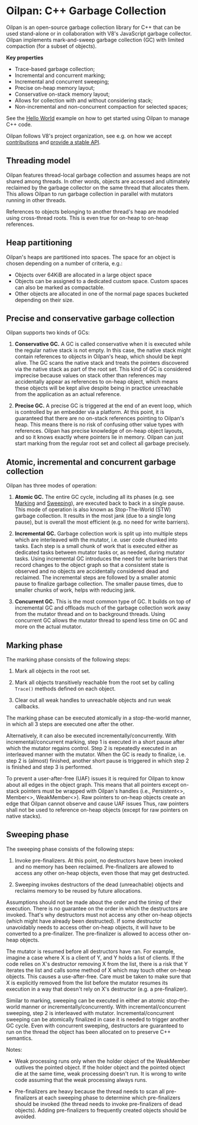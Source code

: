 # Oilpan: C++ Garbage Collection

Oilpan is an open-source garbage collection library for C++ that can be used stand-alone or in collaboration with V8's JavaScript garbage collector.
Oilpan implements mark-and-sweep garbage collection (GC) with limited compaction (for a subset of objects).

**Key properties**

- Trace-based garbage collection;
- Incremental and concurrent marking;
- Incremental and concurrent sweeping;
- Precise on-heap memory layout;
- Conservative on-stack memory layout;
- Allows for collection with and without considering stack;
- Non-incremental and non-concurrent compaction for selected spaces;

See the [Hello World](https://chromium.googlesource.com/v8/v8/+/main/samples/cppgc/hello-world.cc) example on how to get started using Oilpan to manage C++ code.

Oilpan follows V8's project organization, see e.g. on how we accept [contributions](https://v8.dev/docs/contribute) and [provide a stable API](https://v8.dev/docs/api).

## Threading model

Oilpan features thread-local garbage collection and assumes heaps are not shared among threads.
In other words, objects are accessed and ultimately reclaimed by the garbage collector on the same thread that allocates them.
This allows Oilpan to run garbage collection in parallel with mutators running in other threads.

References to objects belonging to another thread's heap are modeled using cross-thread roots.
This is even true for on-heap to on-heap references.

## Heap partitioning

Oilpan's heaps are partitioned into spaces.
The space for an object is chosen depending on a number of criteria, e.g.:

- Objects over 64KiB are allocated in a large object space
- Objects can be assigned to a dedicated custom space.
  Custom spaces can also be marked as compactable.
- Other objects are allocated in one of the normal page spaces bucketed depending on their size.

## Precise and conservative garbage collection

Oilpan supports two kinds of GCs:

1. **Conservative GC.**
   A GC is called conservative when it is executed while the regular native stack is not empty.
   In this case, the native stack might contain references to objects in Oilpan's heap, which should be kept alive.
   The GC scans the native stack and treats the pointers discovered via the native stack as part of the root set.
   This kind of GC is considered imprecise because values on stack other than references may accidentally appear as references to on-heap object, which means these objects will be kept alive despite being in practice unreachable from the application as an actual reference.

2. **Precise GC.**
   A precise GC is triggered at the end of an event loop, which is controlled by an embedder via a platform.
   At this point, it is guaranteed that there are no on-stack references pointing to Oilpan's heap.
   This means there is no risk of confusing other value types with references.
   Oilpan has precise knowledge of on-heap object layouts, and so it knows exactly where pointers lie in memory.
   Oilpan can just start marking from the regular root set and collect all garbage precisely.

## Atomic, incremental and concurrent garbage collection

Oilpan has three modes of operation:

1. **Atomic GC.**
   The entire GC cycle, including all its phases (e.g. see [Marking](#Marking-phase) and [Sweeping](#Sweeping-phase)), are executed back to back in a single pause.
   This mode of operation is also known as Stop-The-World (STW) garbage collection.
   It results in the most jank (due to a single long pause), but is overall the most efficient (e.g. no need for write barriers).

2. **Incremental GC.**
   Garbage collection work is split up into multiple steps which are interleaved with the mutator, i.e. user code chunked into tasks.
   Each step is a small chunk of work that is executed either as dedicated tasks between mutator tasks or, as needed, during mutator tasks.
   Using incremental GC introduces the need for write barriers that record changes to the object graph so that a consistent state is observed and no objects are accidentally considered dead and reclaimed.
   The incremental steps are followed by a smaller atomic pause to finalize garbage collection.
   The smaller pause times, due to smaller chunks of work, helps with reducing jank.

3. **Concurrent GC.**
   This is the most common type of GC.
   It builds on top of incremental GC and offloads much of the garbage collection work away from the mutator thread and on to background threads.
   Using concurrent GC allows the mutator thread to spend less time on GC and more on the actual mutator.

## Marking phase

The marking phase consists of the following steps:

1. Mark all objects in the root set.

2. Mark all objects transitively reachable from the root set by calling `Trace()` methods defined on each object.

3. Clear out all weak handles to unreachable objects and run weak callbacks.

The marking phase can be executed atomically in a stop-the-world manner, in which all 3 steps are executed one after the other.

Alternatively, it can also be executed incrementally/concurrently.
With incremental/concurrent marking, step 1 is executed in a short pause after which the mutator regains control.
Step 2 is repeatedly executed in an interleaved manner with the mutator.
When the GC is ready to finalize, i.e. step 2 is (almost) finished, another short pause is triggered in which step 2 is finished and step 3 is performed.

To prevent a user-after-free (UAF) issues it is required for Oilpan to know about all edges in the object graph.
This means that all pointers except on-stack pointers must be wrapped with Oilpan's handles (i.e., Persistent<>, Member<>, WeakMember<>).
Raw pointers to on-heap objects create an edge that Oilpan cannot observe and cause UAF issues
Thus, raw pointers shall not be used to reference on-heap objects (except for raw pointers on native stacks).

## Sweeping phase

The sweeping phase consists of the following steps:

1. Invoke pre-finalizers.
   At this point, no destructors have been invoked and no memory has been reclaimed.
   Pre-finalizers are allowed to access any other on-heap objects, even those that may get destructed.

2. Sweeping invokes destructors of the dead (unreachable) objects and reclaims memory to be reused by future allocations.

Assumptions should not be made about the order and the timing of their execution.
There is no guarantee on the order in which the destructors are invoked.
That's why destructors must not access any other on-heap objects (which might have already been destructed).
If some destructor unavoidably needs to access other on-heap objects, it will have to be converted to a pre-finalizer.
The pre-finalizer is allowed to access other on-heap objects.

The mutator is resumed before all destructors have ran.
For example, imagine a case where X is a client of Y, and Y holds a list of clients.
If the code relies on X's destructor removing X from the list, there is a risk that Y iterates the list and calls some method of X which may touch other on-heap objects.
This causes a use-after-free.
Care must be taken to make sure that X is explicitly removed from the list before the mutator resumes its execution in a way that doesn't rely on X's destructor (e.g. a pre-finalizer).

Similar to marking, sweeping can be executed in either an atomic stop-the-world manner or incrementally/concurrently.
With incremental/concurrent sweeping, step 2 is interleaved with mutator.
Incremental/concurrent sweeping can be atomically finalized in case it is needed to trigger another GC cycle.
Even with concurrent sweeping, destructors are guaranteed to run on the thread the object has been allocated on to preserve C++ semantics.

Notes:

- Weak processing runs only when the holder object of the WeakMember outlives the pointed object.
  If the holder object and the pointed object die at the same time, weak processing doesn't run.
  It is wrong to write code assuming that the weak processing always runs.

- Pre-finalizers are heavy because the thread needs to scan all pre-finalizers at each sweeping phase to determine which pre-finalizers should be invoked (the thread needs to invoke pre-finalizers of dead objects).
  Adding pre-finalizers to frequently created objects should be avoided.
